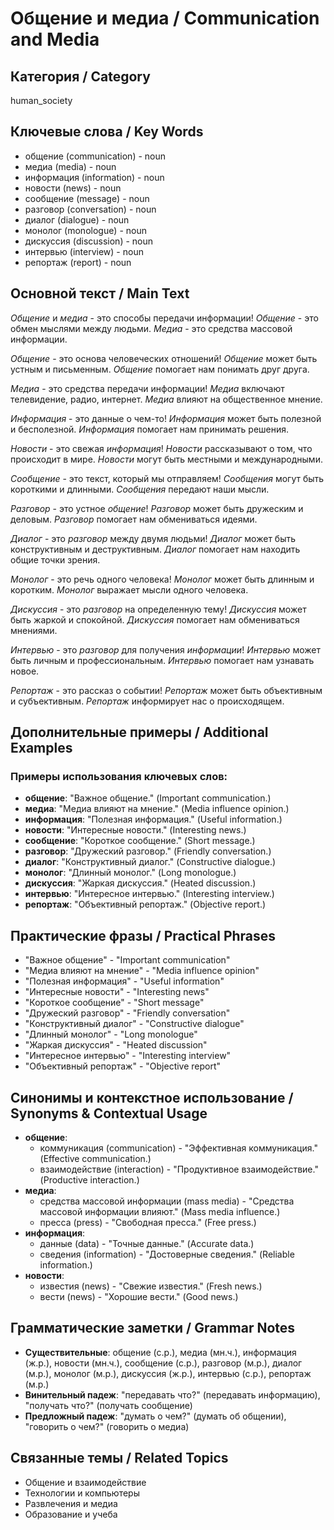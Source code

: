# Общение и медиа / Communication and Media

## Категория / Category
human_society

## Ключевые слова / Key Words
- общение (communication) - noun
- медиа (media) - noun
- информация (information) - noun
- новости (news) - noun
- сообщение (message) - noun
- разговор (conversation) - noun
- диалог (dialogue) - noun
- монолог (monologue) - noun
- дискуссия (discussion) - noun
- интервью (interview) - noun
- репортаж (report) - noun

## Основной текст / Main Text

*Общение* и *медиа* - это способы передачи информации! *Общение* - это обмен мыслями между людьми. *Медиа* - это средства массовой информации.

*Общение* - это основа человеческих отношений! *Общение* может быть устным и письменным. *Общение* помогает нам понимать друг друга.

*Медиа* - это средства передачи информации! *Медиа* включают телевидение, радио, интернет. *Медиа* влияют на общественное мнение.

*Информация* - это данные о чем-то! *Информация* может быть полезной и бесполезной. *Информация* помогает нам принимать решения.

*Новости* - это свежая *информация*! *Новости* рассказывают о том, что происходит в мире. *Новости* могут быть местными и международными.

*Сообщение* - это текст, который мы отправляем! *Сообщения* могут быть короткими и длинными. *Сообщения* передают наши мысли.

*Разговор* - это устное *общение*! *Разговор* может быть дружеским и деловым. *Разговор* помогает нам обмениваться идеями.

*Диалог* - это *разговор* между двумя людьми! *Диалог* может быть конструктивным и деструктивным. *Диалог* помогает нам находить общие точки зрения.

*Монолог* - это речь одного человека! *Монолог* может быть длинным и коротким. *Монолог* выражает мысли одного человека.

*Дискуссия* - это *разговор* на определенную тему! *Дискуссия* может быть жаркой и спокойной. *Дискуссия* помогает нам обмениваться мнениями.

*Интервью* - это *разговор* для получения *информации*! *Интервью* может быть личным и профессиональным. *Интервью* помогает нам узнавать новое.

*Репортаж* - это рассказ о событии! *Репортаж* может быть объективным и субъективным. *Репортаж* информирует нас о происходящем.

## Дополнительные примеры / Additional Examples

### Примеры использования ключевых слов:
- **общение**: "Важное общение." (Important communication.)
- **медиа**: "Медиа влияют на мнение." (Media influence opinion.)
- **информация**: "Полезная информация." (Useful information.)
- **новости**: "Интересные новости." (Interesting news.)
- **сообщение**: "Короткое сообщение." (Short message.)
- **разговор**: "Дружеский разговор." (Friendly conversation.)
- **диалог**: "Конструктивный диалог." (Constructive dialogue.)
- **монолог**: "Длинный монолог." (Long monologue.)
- **дискуссия**: "Жаркая дискуссия." (Heated discussion.)
- **интервью**: "Интересное интервью." (Interesting interview.)
- **репортаж**: "Объективный репортаж." (Objective report.)

## Практические фразы / Practical Phrases

- "Важное общение" - "Important communication"
- "Медиа влияют на мнение" - "Media influence opinion"
- "Полезная информация" - "Useful information"
- "Интересные новости" - "Interesting news"
- "Короткое сообщение" - "Short message"
- "Дружеский разговор" - "Friendly conversation"
- "Конструктивный диалог" - "Constructive dialogue"
- "Длинный монолог" - "Long monologue"
- "Жаркая дискуссия" - "Heated discussion"
- "Интересное интервью" - "Interesting interview"
- "Объективный репортаж" - "Objective report"

## Синонимы и контекстное использование / Synonyms & Contextual Usage

- **общение**: 
  - коммуникация (communication) - "Эффективная коммуникация." (Effective communication.)
  - взаимодействие (interaction) - "Продуктивное взаимодействие." (Productive interaction.)
- **медиа**: 
  - средства массовой информации (mass media) - "Средства массовой информации влияют." (Mass media influence.)
  - пресса (press) - "Свободная пресса." (Free press.)
- **информация**: 
  - данные (data) - "Точные данные." (Accurate data.)
  - сведения (information) - "Достоверные сведения." (Reliable information.)
- **новости**: 
  - известия (news) - "Свежие известия." (Fresh news.)
  - вести (news) - "Хорошие вести." (Good news.)

## Грамматические заметки / Grammar Notes

- **Существительные**: общение (с.р.), медиа (мн.ч.), информация (ж.р.), новости (мн.ч.), сообщение (с.р.), разговор (м.р.), диалог (м.р.), монолог (м.р.), дискуссия (ж.р.), интервью (с.р.), репортаж (м.р.)
- **Винительный падеж**: "передавать что?" (передавать информацию), "получать что?" (получать сообщение)
- **Предложный падеж**: "думать о чем?" (думать об общении), "говорить о чем?" (говорить о медиа)

## Связанные темы / Related Topics

- Общение и взаимодействие
- Технологии и компьютеры
- Развлечения и медиа
- Образование и учеба
